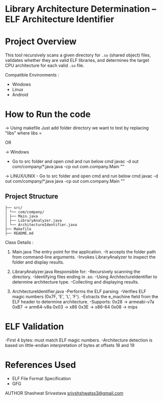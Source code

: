 # Library Architecture Determination – ELF Architecture Identifier

# Project Overview

This tool recursively scans a given directory for `.so` (shared object) files, validates whether they are valid ELF libraries, and determines the target CPU architecture for each valid `.so` file.

Compatible Environments :
- Windows
- Linux
- Android

# How to Run the code
-> Using makefile
    Just add folder directory we want to test by replacing "libs"
    where libs = <PATH OF THE FOLDER>

OR

-> Windows
   - Go to src folder and open cmd and run below cmd
     javac -d out com/company/*.java
     java -cp out com.company.Main "<PATH OF THE FOLDER>"

-> LINUX/UNIX
    - Go to src folder and open cmd and run below cmd
      javac -d out com/company/*.java
      java -cp out com.company.Main "<PATH OF THE FOLDER>"



##  Project Structure
    ├── src/
    │ └── com/company/
    │ ├── Main.java
    │ ├── LibraryAnalyzer.java
    │ └── ArchitectureIdentifier.java
    ├── Makefile
    ├── README.md

Class Details :

1. Main.java
   The entry point for the application. 
   -It accepts the folder path from command-line arguments.
   -Invokes LibraryAnalyzer to inspect the folder and display results.

2. LibraryAnalyzer.java
   Responsible for:
   -Recursively scanning the directory.
   -Identifying files ending in .so.
   -Using ArchitectureIdentifier to determine architecture type.
   -Collecting and displaying results.

3. ArchitectureIdentifier.java
   -Performs the ELF parsing:
   -Verifies ELF magic numbers (0x7F, 'E', 'L', 'F').
   -Extracts the e_machine field from the ELF header to determine architecture.
   -Supports:
    0x28 → armeabi-v7a
    0xB7 → arm64-v8a
    0x03 → x86
    0x3E → x86-64
    0x08 → mips

#  ELF Validation
   -First 4 bytes: must match ELF magic numbers.
   -Architecture detection is based on little-endian interpretation of bytes at offsets 18 and 19 

#  References Used
   - ELF File Format Specification
   - GFG

AUTHOR
Shashwat Srivastava
srivshshwatss3@gmail.com
